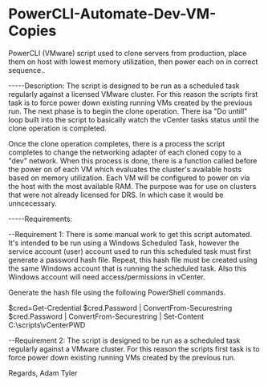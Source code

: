 # PowerCLI-Automate-Dev-VM-Copies
PowerCLI (VMware) script used to clone servers from production, place them on host with lowest memory utilization, then power each on in correct sequence..

-----Description:
The script is designed to be run as a scheduled task regularly against a licensed VMware cluster.  For this reason the scripts first task is to force power down existing running VMs created by the previous run.  The next phase is to begin the clone operation.  There isa "Do untill" loop built into the script to basically watch the vCenter tasks status until the clone operation is completed.

Once the clone operation completes, there is a process the script completes to change the networking adapter of each cloned copy to a "dev" network.  When this process is done, there is a function called before the power on of each VM which evaluates the cluster's available hosts based on memory utilization.  Each VM will be configured to power on via the host with the most available RAM.  The purpose was for use on clusters that were not already licensed for DRS.  In which case it would be unncecessary.




-----Requirements:

--Requirement 1:
There is some manual work to get this script automated.  It's intended to be run using a Windows Scheduled Task, however the service account (user) account used to run this scheduled task must first generate a password hash file.  Repeat, this hash file must be created using the same Windows account that is running the scheduled task.  Also this Windows account will need access/permissions in vCenter.

Generate the hash file using the following PowerShell commands.

$cred=Get-Credential
$cred.Password | ConvertFrom-Securestring
$cred.Password | ConvertFrom-Securestring | Set-Content C:\scripts\vCenterPWD

--Requirement 2:
The script is designed to be run as a scheduled task regularly against a VMware cluster.  For this reason the scripts first task is to force power down existing running VMs created by the previous run.

Regards,
Adam Tyler
